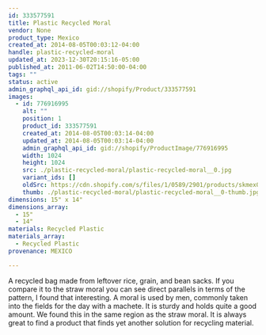 ```yaml
---
id: 333577591
title: Plastic Recycled Moral
vendor: None
product_type: Mexico
created_at: 2014-08-05T00:03:12-04:00
handle: plastic-recycled-moral
updated_at: 2023-12-30T20:15:16-05:00
published_at: 2011-06-02T14:50:00-04:00
tags: ""
status: active
admin_graphql_api_id: gid://shopify/Product/333577591
images:
  - id: 776916995
    alt: ""
    position: 1
    product_id: 333577591
    created_at: 2014-08-05T00:03:14-04:00
    updated_at: 2014-08-05T00:03:14-04:00
    admin_graphql_api_id: gid://shopify/ProductImage/776916995
    width: 1024
    height: 1024
    src: ./plastic-recycled-moral/plastic-recycled-moral__0.jpg
    variant_ids: []
    oldSrc: https://cdn.shopify.com/s/files/1/0589/2901/products/skmex0080.tif.jpeg?v=1407211394
    thumb: ./plastic-recycled-moral/plastic-recycled-moral__0-thumb.jpg
dimensions: 15" x 14"
dimensions_array:
  - 15"
  - 14"
materials: Recycled Plastic
materials_array:
  - Recycled Plastic
provenance: MEXICO

---
```


A recycled bag made from leftover rice, grain, and bean sacks. If you compare it to the straw moral you can see direct parallels in terms of the pattern, I found that interesting. A moral is used by men, commonly taken into the fields for the day with a machete. It is sturdy and holds quite a good amount. We found this in the same region as the straw moral. It is always great to find a product that finds yet another solution for recycling material.